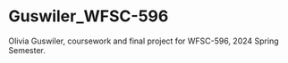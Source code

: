 # Guswiler_WFSC-596
Olivia Guswiler, coursework and final project for WFSC-596, 2024 Spring Semester.
